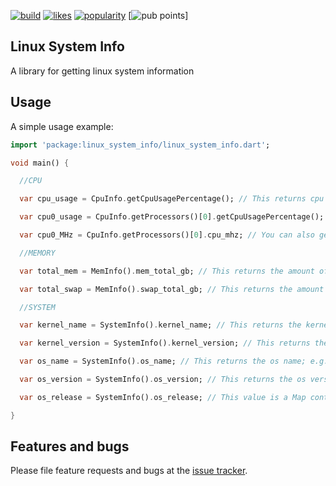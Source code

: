 [![build](https://github.com/LolzDEV/linux_system_info/actions/workflows/build.yml/badge.svg?branch=master)](https://github.com/LolzDEV/linux_system_info/actions/workflows/build.yml)
[![likes](https://badges.bar/linux_sytem_info/likes)](https://pub.dev/packages/linux_system_info/score)
[![popularity](https://badges.bar/linux_system_info/popularity)](https://pub.dev/packages/linux_system_info/score)
[![pub points](https://badges.bar/linux_system_info/pub%20points)]

## Linux System Info

A library for getting linux system information

## Usage

A simple usage example:

```dart
import 'package:linux_system_info/linux_system_info.dart';

void main() {

  //CPU

  var cpu_usage = CpuInfo.getCpuUsagePercentage(); // This returns cpu load in percentage; e.g. 2

  var cpu0_usage = CpuInfo.getProcessors()[0].getCpuUsagePercentage(); // This returns the cpu0 load in percentage (in case of multicore cpus); e.g. 2

  var cpu0_MHz = CpuInfo.getProcessors()[0].cpu_mhz; // You can also get a lot of information about the cpu cores; e.g. 3600

  //MEMORY

  var total_mem = MemInfo().mem_total_gb; // This returns the amount of RAM in GB (you can also get it in kb or mb); e.g. 16

  var total_swap = MemInfo().swap_total_gb; // This returns the amount of SWAP in GB (you can also get it in kb or mb) e.g. 2

  //SYSTEM

  var kernel_name = SystemInfo().kernel_name; // This returns the kernel name; e.g. 'Linux'

  var kernel_version = SystemInfo().kernel_version; // This returns the kernel version; e.g. '5.11.0-16-generic'

  var os_name = SystemInfo().os_name; // This returns the os name; e.g. 'Ubuntu'

  var os_version = SystemInfo().os_version; // This returns the os version; e.g. '21.04'

  var os_release = SystemInfo().os_release; // This value is a Map containing a parsed version of /etc/os-release

}

```

## Features and bugs

Please file feature requests and bugs at the [issue tracker][tracker].

[tracker]: https://github.com/LolzDEV/linux_system_info/issues
